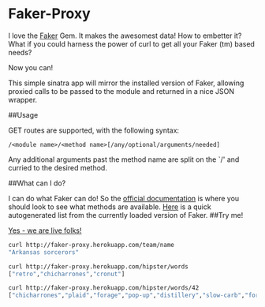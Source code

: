 Faker-Proxy
==========

I love the [Faker](stympy/faker) Gem.  It makes the awesomest data!  How to
embetter it?  What if you could harness the power of curl to get all your
Faker (tm) based needs?

Now you can!

This simple sinatra app will mirror the installed version of Faker, allowing
proxied calls to be passed to the module and returned in a nice JSON wrapper.

##Usage

GET routes are supported, with the following syntax:

```
/<module name>/<method name>[/any/optional/arguments/needed]
```

Any additional arguments past the method name are split on the `/' and curried
to the desired method.

##What can I do?

I can do what Faker can do!  So the [official documentation](https://github.com/stympy/faker)
is where you should look to see what methods are available.  [Here](/methods) is a quick
autogenerated list from the currently loaded version of Faker.
##Try me!

[Yes - we are live folks!](http://faker-proxy.herokuapp.com)

```sh
curl http://faker-proxy.herokuapp.com/team/name
"Arkansas sorcerors"

curl http://faker-proxy.herokuapp.com/hipster/words
["retro","chicharrones","cronut"]

curl http://faker-proxy.herokuapp.com/hipster/words/42
["chicharrones","plaid","forage","pop-up","distillery","slow-carb","forage","selfies","portland","aesthetic","sustainable","lumbersexual","ramps","microdosing","Godard","semiotics","heirloom","gentrify","post-ironic","hammock","squid","fap","scenester","williamsburg","vinegar","locavore","artisan","90's","health","actually","freegan","paleo","cold-pressed","cliche","stumptown","cleanse","wolf","austin","8-bit","bespoke","gastropub","authentic"]%
```
